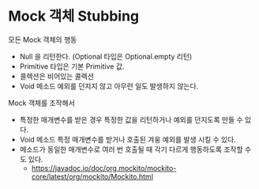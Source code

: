 # Mock 객체 Stubbing
모든 Mock 객체의 행동
- Null 을 리턴한다. (Optional 타입은 Optional.empty 리턴)
- Primitive 타입은 기본 Primitive 값.
- 콜렉션은 비어있는 콜렉션
- Void 메소드 예외를 던지지 않고 아무런 일도 발생하지 않는다.

Mock 객체를 조작해서
- 특정한 매개변수를 받은 경우 특정한 값을 리턴하거나 예외를 던지도록 만들 수 있다.
- Void 메소드 특정 매개변수를 받거나 호출된 겨웅 예외를 발생 시킬 수 있다.
- 메소드가 동일한 매개변수로 여러 번 호출될 때 각기 다르게 행동하도록 조작할 수도 있다.
  - https://javadoc.io/doc/org.mockito/mockito-core/latest/org/mockito/Mockito.html
